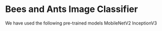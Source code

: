 # Bees and Ants Image Classifier
We have used the following pre-trained models
MobileNetV2
InceptionV3
